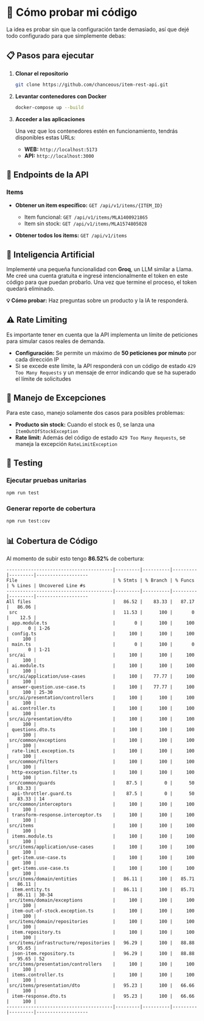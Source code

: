 # 🚀 Cómo probar mi código

La idea es probar sin que la configuración tarde demasiado, así que dejé todo configurado para que simplemente debas:

## 📋 Pasos para ejecutar

1. **Clonar el repositorio**
   ```bash
   git clone https://github.com/chanceous/item-rest-api.git
   ```

2. **Levantar contenedores con Docker**
   ```bash
   docker-compose up --build
   ```

3. **Acceder a las aplicaciones**

   Una vez que los contenedores estén en funcionamiento, tendrás disponibles estas URLs:

    - **WEB:** `http://localhost:5173`
    - **API:** `http://localhost:3000`

## 🔌 Endpoints de la API

### Items
- **Obtener un item específico:** `GET /api/v1/items/{ITEM_ID}`
    - Item funcional: `GET /api/v1/items/MLA1400921865`
    - Item sin stock: `GET /api/v1/items/MLA1574805028`

- **Obtener todos los items:** `GET /api/v1/items`

## 🤖 Inteligencia Artificial

Implementé una pequeña funcionalidad con **Groq**, un LLM similar a Llama. Me creé una cuenta gratuita e ingresé intencionalmente el token en este código para que puedan probarlo. Una vez que termine el proceso, el token quedará eliminado.

**💡 Cómo probar:** Haz preguntas sobre un producto y la IA te responderá.

## ⚠️ Rate Limiting

Es importante tener en cuenta que la API implementa un límite de peticiones para simular casos reales de demanda.

- **Configuración:** Se permite un máximo de **50 peticiones por minuto** por cada dirección IP
- Si se excede este límite, la API responderá con un código de estado `429 Too Many Requests` y un mensaje de error indicando que se ha superado el límite de solicitudes

## 🚨 Manejo de Excepciones

Para este caso, manejo solamente dos casos para posibles problemas:

- **Producto sin stock:** Cuando el stock es 0, se lanza una `ItemOutOfStockException`
- **Rate limit:** Además del código de estado `429 Too Many Requests`, se maneja la excepción `RateLimitException`

## 🧪 Testing

### Ejecutar pruebas unitarias
```bash
npm run test
```

### Generar reporte de cobertura
```bash
npm run test:cov
```

## 📊 Cobertura de Código

Al momento de subir esto tengo **86.52%** de cobertura:

```
---------------------------------------|---------|----------|---------|---------|-------------------
File                                   | % Stmts | % Branch | % Funcs | % Lines | Uncovered Line #s 
---------------------------------------|---------|----------|---------|---------|-------------------
All files                              |   86.52 |    83.33 |   87.17 |   86.06 |                   
 src                                   |   11.53 |      100 |       0 |    12.5 |                   
  app.module.ts                        |       0 |      100 |     100 |       0 | 1-26              
  config.ts                            |     100 |      100 |     100 |     100 |                   
  main.ts                              |       0 |      100 |       0 |       0 | 1-21              
 src/ai                                |     100 |      100 |     100 |     100 |                   
  ai.module.ts                         |     100 |      100 |     100 |     100 |                   
 src/ai/application/use-cases          |     100 |    77.77 |     100 |     100 |                   
  answer-question.use-case.ts          |     100 |    77.77 |     100 |     100 | 25-30             
 src/ai/presentation/controllers       |     100 |      100 |     100 |     100 |                   
  ai.controller.ts                     |     100 |      100 |     100 |     100 |                   
 src/ai/presentation/dto               |     100 |      100 |     100 |     100 |                   
  questions.dto.ts                     |     100 |      100 |     100 |     100 |                   
 src/common/exceptions                 |     100 |      100 |     100 |     100 |                   
  rate-limit.exception.ts              |     100 |      100 |     100 |     100 |                   
 src/common/filters                    |     100 |      100 |     100 |     100 |                   
  http-exception.filter.ts             |     100 |      100 |     100 |     100 |                   
 src/common/guards                     |    87.5 |        0 |      50 |   83.33 |                   
  api-throttler.guard.ts               |    87.5 |        0 |      50 |   83.33 | 14                
 src/common/interceptors               |     100 |      100 |     100 |     100 |                   
  transform-response.interceptor.ts    |     100 |      100 |     100 |     100 |                   
 src/items                             |     100 |      100 |     100 |     100 |                   
  items.module.ts                      |     100 |      100 |     100 |     100 |                   
 src/items/application/use-cases       |     100 |      100 |     100 |     100 |                   
  get-item.use-case.ts                 |     100 |      100 |     100 |     100 |                   
  get-items.use-case.ts                |     100 |      100 |     100 |     100 |                   
 src/items/domain/entities             |   86.11 |      100 |   85.71 |   86.11 |                   
  item.entity.ts                       |   86.11 |      100 |   85.71 |   86.11 | 30-34             
 src/items/domain/exceptions           |     100 |      100 |     100 |     100 |                   
  item-out-of-stock.exception.ts       |     100 |      100 |     100 |     100 |                   
 src/items/domain/repositories         |     100 |      100 |     100 |     100 |                   
  item.repository.ts                   |     100 |      100 |     100 |     100 |                   
 src/items/infrastructure/repositories |   96.29 |      100 |   88.88 |   95.65 |                   
  json-item.repository.ts              |   96.29 |      100 |   88.88 |   95.65 | 52                
 src/items/presentation/controllers    |     100 |      100 |     100 |     100 |                   
  items.controller.ts                  |     100 |      100 |     100 |     100 |                   
 src/items/presentation/dto            |   95.23 |      100 |   66.66 |     100 |                   
  item-response.dto.ts                 |   95.23 |      100 |   66.66 |     100 |                   
---------------------------------------|---------|----------|---------|---------|-------------------
```